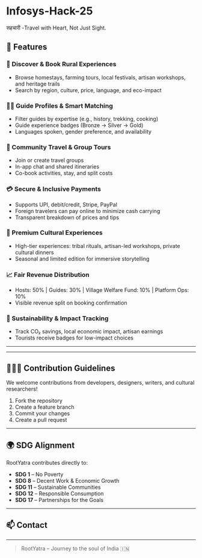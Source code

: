 # Infosys-Hack-25
सहचारी -Travel with Heart, Not Just Sight.

## 🚀 Features

### 🏡 Discover & Book Rural Experiences
- Browse homestays, farming tours, local festivals, artisan workshops, and heritage trails
- Search by region, culture, price, language, and eco-impact

### 👨‍🏫 Guide Profiles & Smart Matching
- Filter guides by expertise (e.g., history, trekking, cooking)
- Guide experience badges (Bronze → Silver → Gold)
- Languages spoken, gender preference, and availability

### 👥 Community Travel & Group Tours
- Join or create travel groups
- In-app chat and shared itineraries
- Co-book activities, stay, and split costs

### 💳 Secure & Inclusive Payments
- Supports UPI, debit/credit, Stripe, PayPal
- Foreign travelers can pay online to minimize cash carrying
- Transparent breakdown of prices and tips

### 🪷 Premium Cultural Experiences
- High-tier experiences: tribal rituals, artisan-led workshops, private cultural dinners
- Seasonal and limited edition for immersive storytelling

### 📈 Fair Revenue Distribution
- Hosts: 50% | Guides: 30% | Village Welfare Fund: 10% | Platform Ops: 10%
- Visible revenue split on booking confirmation

### 🌱 Sustainability & Impact Tracking
- Track CO₂ savings, local economic impact, artisan earnings
- Tourists receive badges for low-impact choices

---

---

## 🧑‍🤝‍🧑 Contribution Guidelines

We welcome contributions from developers, designers, writers, and cultural researchers!

1. Fork the repository
2. Create a feature branch
3. Commit your changes
4. Create a pull request

---

## 🌍 SDG Alignment

RootYatra contributes directly to:
- **SDG 1** – No Poverty
- **SDG 8** – Decent Work & Economic Growth
- **SDG 11** – Sustainable Communities
- **SDG 12** – Responsible Consumption
- **SDG 17** – Partnerships for the Goals

---

## 📫 Contact

---

> RootYatra – Journey to the soul of India 🇮🇳

